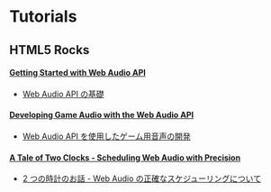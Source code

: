 # Tutorials

## HTML5 Rocks

#### [Getting Started with Web Audio API](http://www.html5rocks.com/en/tutorials/webaudio/intro/)
  - [Web Audio API の基礎](http://www.html5rocks.com/ja/tutorials/webaudio/intro/)

#### [Developing Game Audio with the Web Audio API](http://www.html5rocks.com/en/tutorials/webaudio/games/)
  - [Web Audio API を使用したゲーム用音声の開発](http://www.html5rocks.com/ja/tutorials/webaudio/games/)

#### [A Tale of Two Clocks - Scheduling Web Audio with Precision](http://www.html5rocks.com/en/tutorials/audio/scheduling/)
  - [2 つの時計のお話 - Web Audio の正確なスケジューリングについて](http://www.html5rocks.com/ja/tutorials/audio/scheduling/)
